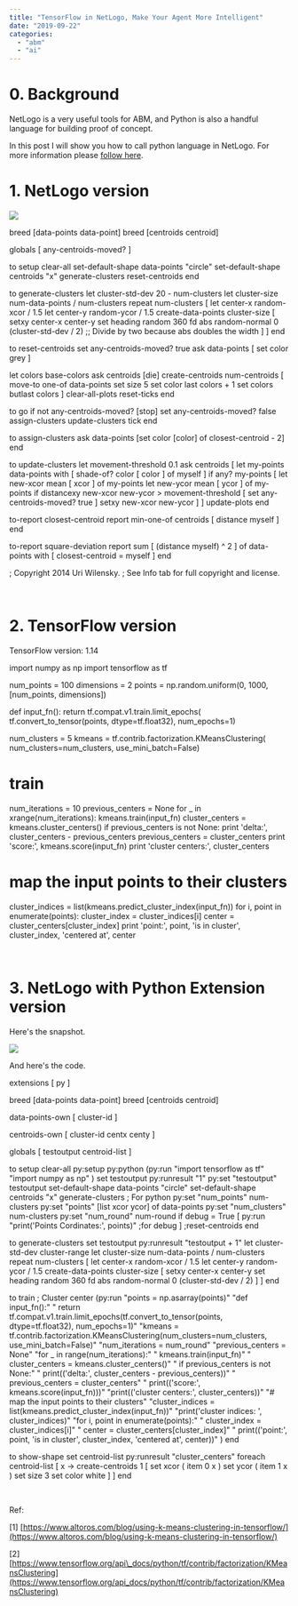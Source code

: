 ```yaml
---
title: "TensorFlow in NetLogo, Make Your Agent More Intelligent"
date: "2019-09-22"
categories: 
  - "abm"
  - "ai"
---
```


# 0\. Background

NetLogo is a very useful tools for ABM, and Python is also a handful language for building proof of concept.

In this post I will show you how to call python language in NetLogo. For more information please [follow here](https://github.com/NetLogo/Python-Extension).

# 1\. NetLogo version

[![](/blog/post/images/WX20190922-211123@2x-1024x958.png)](https://blog.lofyer.org/wp-content/uploads/WX20190922-211123@2x.png)

breed \[data-points data-point\]
breed \[centroids centroid\]

globals \[
  any-centroids-moved?
\]

to setup
  clear-all
  set-default-shape data-points "circle"
  set-default-shape centroids "x"
  generate-clusters
  reset-centroids
end

to generate-clusters
  let cluster-std-dev 20 - num-clusters
  let cluster-size num-data-points / num-clusters
  repeat num-clusters \[
    let center-x random-xcor / 1.5
    let center-y random-ycor / 1.5
    create-data-points cluster-size \[
      setxy center-x center-y
      set heading random 360
      fd abs random-normal 0 (cluster-std-dev / 2) ;; Divide by two because abs doubles the width
    \]
  \]
end

to reset-centroids
  set any-centroids-moved? true
  ask data-points \[ set color grey \]

  let colors base-colors
  ask centroids \[die\]
  create-centroids num-centroids \[
    move-to one-of data-points
    set size 5
    set color last colors + 1
    set colors butlast colors
  \]
  clear-all-plots
  reset-ticks
end

to go
  if not any-centroids-moved? \[stop\]
  set any-centroids-moved? false
  assign-clusters
  update-clusters
  tick
end

to assign-clusters
  ask data-points \[set color \[color\] of closest-centroid - 2\]
end

to update-clusters
  let movement-threshold 0.1
  ask centroids \[
    let my-points data-points with \[ shade-of? color \[ color \] of myself \]
    if any? my-points \[
      let new-xcor mean \[ xcor \] of my-points
      let new-ycor mean \[ ycor \] of my-points
      if distancexy new-xcor new-ycor > movement-threshold \[
        set any-centroids-moved? true
      \]
      setxy new-xcor new-ycor
    \]
  \]
  update-plots
end

to-report closest-centroid
  report min-one-of centroids \[ distance myself \]
end

to-report square-deviation
  report sum \[ (distance myself) ^ 2 \] of data-points with \[ closest-centroid = myself \]
end

; Copyright 2014 Uri Wilensky.
; See Info tab for full copyright and license.

 

# 2\. TensorFlow version

TensorFlow version: 1.14

import numpy as np
import tensorflow as tf

num\_points = 100
dimensions = 2
points = np.random.uniform(0, 1000, \[num\_points, dimensions\])

def input\_fn():
  return tf.compat.v1.train.limit\_epochs(
      tf.convert\_to\_tensor(points, dtype=tf.float32), num\_epochs=1)

num\_clusters = 5
kmeans = tf.contrib.factorization.KMeansClustering(
    num\_clusters=num\_clusters, use\_mini\_batch=False)

# train
num\_iterations = 10
previous\_centers = None
for \_ in xrange(num\_iterations):
  kmeans.train(input\_fn)
  cluster\_centers = kmeans.cluster\_centers()
  if previous\_centers is not None:
    print 'delta:', cluster\_centers - previous\_centers
  previous\_centers = cluster\_centers
  print 'score:', kmeans.score(input\_fn)
print 'cluster centers:', cluster\_centers

# map the input points to their clusters
cluster\_indices = list(kmeans.predict\_cluster\_index(input\_fn))
for i, point in enumerate(points):
  cluster\_index = cluster\_indices\[i\]
  center = cluster\_centers\[cluster\_index\]
  print 'point:', point, 'is in cluster', cluster\_index, 'centered at', center

 

# 3\. NetLogo with Python Extension version

Here's the snapshot.

[![](/blog/post/images/WX20191028-204937@2x.png)](https://blog.lofyer.org/wp-content/uploads/WX20191028-204937@2x.png)

And here's the code.

extensions \[ py \]

breed \[data-points data-point\]
breed \[centroids centroid\]

data-points-own \[
  cluster-id
\]

centroids-own \[
  cluster-id
  centx
  centy
\]

globals \[
  testoutput
  centroid-list
\]

to setup
  clear-all
  py:setup py:python
  (py:run
    "import tensorflow as tf"
    "import numpy as np"
  )
  set testoutput py:runresult "1"
  py:set "testoutput" testoutput
  set-default-shape data-points "circle"
  set-default-shape centroids "x"
  generate-clusters
  ; For python
  py:set "num\_points" num-clusters
  py:set "points" \[list xcor ycor\] of data-points
  py:set "num\_clusters" num-clusters
  py:set "num\_round" num-round
  if debug = True
  \[
    py:run "print('Points Cordinates:', points)" ;for debug
  \]
  ;reset-centroids
end

to generate-clusters
  set testoutput py:runresult "testoutput + 1"
  let cluster-std-dev cluster-range
  let cluster-size num-data-points / num-clusters
  repeat num-clusters \[
    let center-x random-xcor / 1.5
    let center-y random-ycor / 1.5
    create-data-points cluster-size \[
      setxy center-x center-y
      set heading random 360
      fd abs random-normal 0 (cluster-std-dev / 2)
    \]
  \]
end

to train
  ; Cluster center
  (py:run
    "points = np.asarray(points)"
    "def input\_fn():"
    "    return tf.compat.v1.train.limit\_epochs(tf.convert\_to\_tensor(points, dtype=tf.float32), num\_epochs=1)"
    "kmeans = tf.contrib.factorization.KMeansClustering(num\_clusters=num\_clusters, use\_mini\_batch=False)"
    "num\_iterations = num\_round"
    "previous\_centers = None"
    "for \_ in range(num\_iterations):"
    "    kmeans.train(input\_fn)"
    "    cluster\_centers = kmeans.cluster\_centers()"
    "    if previous\_centers is not None:"
    "        print(('delta:', cluster\_centers - previous\_centers))"
    "    previous\_centers = cluster\_centers"
    "    print(('score:', kmeans.score(input\_fn)))"
    "print(('cluster centers:', cluster\_centers))"
    "# map the input points to their clusters"
    "cluster\_indices = list(kmeans.predict\_cluster\_index(input\_fn))"
    "print('cluster indices: ', cluster\_indices)"
    "for i, point in enumerate(points):"
    "    cluster\_index = cluster\_indices\[i\]"
    "    center = cluster\_centers\[cluster\_index\]"
    "    print(('point:', point, 'is in cluster', cluster\_index, 'centered at', center))"
  )
end

to show-shape
  set centroid-list py:runresult "cluster\_centers"
  foreach centroid-list \[
    x -> create-centroids 1 \[
      set xcor ( item 0 x )
      set ycor ( item 1 x )
      set size 3
      set color white
    \]
  \]
end

 

Ref:

\[1\] [https://www.altoros.com/blog/using-k-means-clustering-in-tensorflow/](https://www.altoros.com/blog/using-k-means-clustering-in-tensorflow/)

\[2\] [https://www.tensorflow.org/api\_docs/python/tf/contrib/factorization/KMeansClustering](https://www.tensorflow.org/api_docs/python/tf/contrib/factorization/KMeansClustering)

